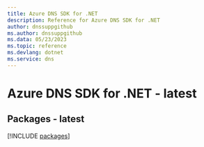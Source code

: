 ```yaml
---
title: Azure DNS SDK for .NET
description: Reference for Azure DNS SDK for .NET
author: dnssuppgithub
ms.author: dnssuppgithub
ms.data: 05/23/2023
ms.topic: reference
ms.devlang: dotnet
ms.service: dns
---
```

# Azure DNS SDK for .NET - latest
## Packages - latest
[!INCLUDE [packages](dns-index.md)]